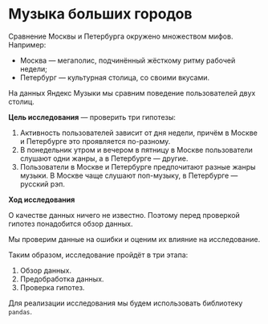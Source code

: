 # Музыка больших городов

Сравнение Москвы и Петербурга окружено множеством мифов. Например:
 * Москва — мегаполис, подчинённый жёсткому ритму рабочей недели;
 * Петербург — культурная столица, со своими вкусами.

На данных Яндекс Музыки мы сравним поведение пользователей двух столиц.

**Цель исследования** — проверить три гипотезы:
1. Активность пользователей зависит от дня недели, причём в Москве и Петербурге это проявляется по-разному.
2. В понедельник утром и вечером в пятницу в Москве пользователи слушают одни жанры, а в Петербурге — другие.
3. Пользователи в Москве и Петербурге предпочитают разные жанры музыки. В Москве чаще слушают поп-музыку, в Петербурге — русский рэп.

**Ход исследования**

О качестве данных ничего не известно. Поэтому перед проверкой гипотез понадобится обзор данных. 

Мы проверим данные на ошибки и оценим их влияние на исследование.
 
Таким образом, исследование пройдёт в три этапа:

 1. Обзор данных.
 2. Предобработка данных.
 3. Проверка гипотез.

Для реализации исследования мы будем использовать библиотеку `pandas`.
